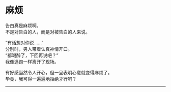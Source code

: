 # 麻烦

告白真是麻烦啊。\
不是对告白的人，而是对被告白的人来说。

“有话想对你说……”\
分别时，男人带着认真神情开口。\
“都喝醉了，下回再说吧？”\
我像逃跑一样离开了现场。

有好感当然令人开心，但一旦表明心意就变得麻烦了。\
毕竟，我可得一遍遍地拒绝才行吧？



















---
